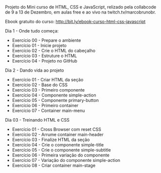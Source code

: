 Projeto do Mini curso de HTML, CSS e JavaScript, relizado pela collabcode de 9 a 13 de Dezembro, em aulas free e ao vivo na twitch.tv/marcobrunobr.

Ebook gratuito do curso: http://bit.ly/ebook-curso-html-css-javascript

Dia 1 - Onde tudo começa: 
- Exercício 00 - Prepare o ambiente
- Exercício 01 - Inicie projeto
- Exercício 02 - Crie o HTML do cabeçalho
- Exercício 03 - Estruture o HTML
- Exercício 04 - Projeto no GitHub

Dia 2 - Dando vida ao projeto
- Exercício 01 - Criar HTML da seção
- Exercício 02 - Base do CSS
- Exercício 03 - Primeiro componente
- Exercício 04 - Componente simple-action
- Exercício 05 - Componente primary-button
- Exercício 06 - Primeiro container
- Exercício 07 - Container main-menu

Dia 03 - Treinando HTML e CSS
- Exercício 01 - Cross Browser com reset CSS
- Exercício 02 - Arrume container main-header
- Exercício 03 - Finalize HTML da seção
- Exercício 04 - Crie o componente simple-title
- Exercício 05 - Crie o componente simple-subtitle
- Exercício 06 - Primeira variação do componente
- Exercício 07 - Variação do componente simple-action
- Exercício 08 - Criar container main-stage

